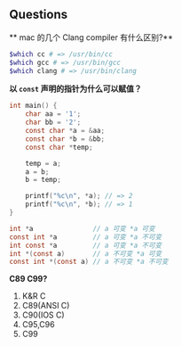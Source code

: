 ## Questions

** mac 的几个 Clang compiler 有什么区别?**

```bash
$which cc # => /usr/bin/cc
$which gcc # => /usr/bin/gcc
$which clang # => /usr/bin/clang
```

**以 `const` 声明的指针为什么可以赋值？**

```c
int main() {
    char aa = '1';
    char bb = '2';
    const char *a = &aa;
    const char *b = &bb;
    const char *temp;

    temp = a;
    a = b;
    b = temp;

    printf("%c\n", *a); // => 2
    printf("%c\n", *b); // => 1
}
```

```c
int *a               // a 可变 *a 可变
const int *a         // a 可变 *a 不可变
int const *a         // a 可变 *a 不可变
int *(const a)       // a 不可变 *a 可变
const int *(const a) // a 不可变 *a 不可变
```

**C89 C99?**

1. K&R C
2. C89(ANSI C)
3. C90(IOS C)
4. C95,C96
5. C99

